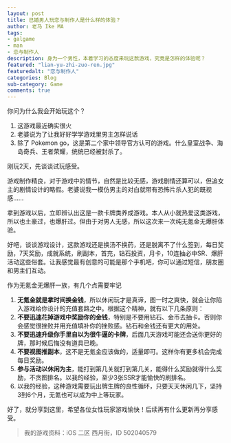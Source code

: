 ```yaml
---
layout: post
title: 已婚男人玩恋与制作人是什么样的体验？
author: 老马 Ike MA
tags: 
- galgame
- man
- 恋与制作人
description: 身为一个男性，本着学习的态度来玩这款游戏，究竟是怎样的体验呢？
featured: "lian-yu-zhi-zuo-ren.jpg"
featuredalt: "恋与制作人"
categories: Blog
sub-category: Game
comments: true
---
```


你问为什么我会开始玩这个？

1. 这游戏最近确实很火
2. 老婆说为了让我好好学学游戏里男主怎样说话
3. 除了 Pokemon go，这是第二个家中领导官方认可的游戏。什么皇室战争、海岛奇兵、王者荣耀，统统已经被封杀了。

刚玩2天，先谈谈试玩感受。

游戏制作精良，对于游戏中的情节，自然是比较无感，游戏剧情还算可以，但追女主的剧情设计的略假。老婆说我一模仿男主的对白就带有恐怖片杀人犯的既视感……

拿到游戏以后，立即辨认出这是一款卡牌类养成游戏。本人从小就热爱这类游戏，所以也土豪过，也爆肝过。但由于对男人无感，所以这次来一次纯无氪金无爆肝体验。

好吧，谈谈游戏设计，这款游戏还是换汤不换药，还是脱离不了什么签到，每日奖励，7天奖励，成就系统，刷副本，首充，钻石投资，月卡，10连抽必中SR、爆肝活动这些俗套。让我感觉最有创意的可能是那个手机吧，你可以通过短信，朋友圈和男主们互动。

作为无氪金无爆肝一族，有几个点需要牢记

1. **无氪金就是拿时间换金钱**，所以休闲玩才是真谛，图一时之爽快，就会让你陷入游戏给你设计的充值套路之中。根据这个精神，就有以下几条原则：
2. **不要迅速花掉游戏中奖励你的金钱**，特别是不要用钻石、金币去抽卡。否则你会感觉很挫败并用充值填补你的挫败感。钻石和金钱还有更大的用处。
3. **不要迅速升级你手里自以为很牛逼的卡牌**，后面几天游戏可能还会送你更好的牌，那时候后悔没有道具已晚。
4. **不要视图推副本**，这不是无氪金应该做的，适量即可。这样你有更多机会完成每日奖励。
5. **参与活动以休闲为主**，能打到第几关就打到第几关，能得什么奖励就得什么奖励，不贪图排名。以我的经验，至少3张SSR才能愉快的刷排名。
6. 以我的经验，这种游戏需要玩出牌生牌的良性循环，只要天天休闲几下，坚持3到6个月，无氪也可以成为中上等玩家。

好了，就分享到这里，希望各位女性玩家游戏愉快！后续再有什么更新再分享感受。

> 我的游戏资料：iOS 二区 西月街，ID 502040579
